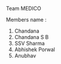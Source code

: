 <!-- This is the README file -->
Team MEDICO

Members name : 
1. Chandana
2. Chandana S B
3. SSV Sharma
4. Abhishek Porwal
5. Anubhav